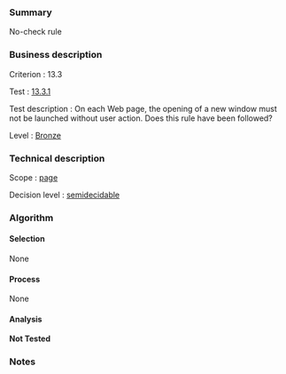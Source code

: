 ### Summary

No-check rule

### Business description

Criterion : 13.3

Test :
[13.3.1](http://www.accessiweb.org/index.php/accessiweb-22-english-version.html#test-13-3-1)

Test description : On each Web page, the opening of a new window must
not be launched without user action. Does this rule have been followed?

Level : [Bronze](/en/category/rules-design/accessiweb-11/level/bronze)

### Technical description

Scope : [page](/en/category/rules-design/accessiweb-11/scope/page)

Decision level :
[semidecidable](/en/category/rules-design/accessiweb-11/decision-level/semidecidable)

### Algorithm

#### Selection

None

#### Process

None

#### Analysis

**Not Tested**

### Notes


